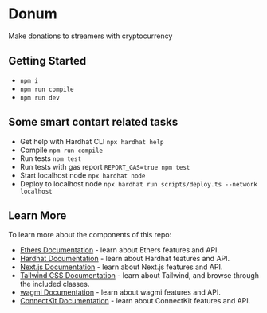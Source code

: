 # Donum

Make donations to streamers with cryptocurrency

## Getting Started

- `npm i`
- `npm run compile`
- `npm run dev`

## Some smart contart related tasks

- Get help with Hardhat CLI `npx hardhat help`
- Compile `npm run compile`
- Run tests `npm test`
- Run tests with gas report `REPORT_GAS=true npm test`
- Start localhost node `npx hardhat node`
- Deploy to localhost node `npx hardhat run scripts/deploy.ts --network localhost`

## Learn More

To learn more about the components of this repo:

- [Ethers Documentation](https://docs.ethers.io/v5/) - learn about Ethers features and API.
- [Hardhat Documentation](https://hardhat.org/docs) - learn about Hardhat features and API.
- [Next.js Documentation](https://nextjs.org/docs) - learn about Next.js features and API.
- [Tailwind CSS Documentation](https://tailwindcss.com/docs/) - learn about Tailwind, and browse through the included classes.
- [wagmi Documentation](https://wagmi.sh/) - learn about wagmi features and API.
- [ConnectKit Documentation](https://docs.family.co/connectkit) - learn about ConnectKit features and API.

